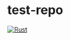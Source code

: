 # test-repo

[![Rust](https://github.com/DAC098/test-repo/actions/workflows/rust.yml/badge.svg)](https://github.com/DAC098/test-repo/actions/workflows/rust.yml)
